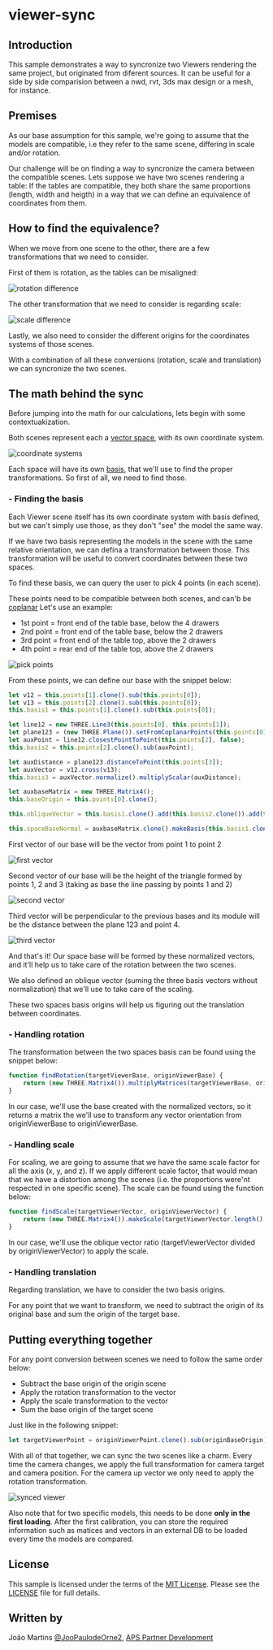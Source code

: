 # viewer-sync

## Introduction
This sample demonstrates a way to syncronize two Viewers rendering the same project, but originated from diferent sources. It can be useful for a side by side comparision between a nwd, rvt, 3ds max design or a mesh, for instance.

## Premises
As our base assumption for this sample, we're going to assume that the models are compatible, i.e they refer to the same scene, differing in scale and/or rotation.

Our challenge will be on finding a way to syncronize the camera between the compatible scenes. Lets suppose we have two scenes rendering a table: If the tables are compatible, they both share the same proportions (length, width and heigth) in a way that we can define an equivalence of coordinates from them.

## How to find the equivalence?
When we move from one scene to the other, there are a few transformations that we need to consider.

First of them is rotation, as the tables can be misaligned:

![rotation difference](./assets/tables_rotation.gif)

The other transformation that we need to consider is regarding scale:

![scale difference](./assets/tables_scale.gif)

Lastly, we also need to consider the different origins for the coordinates systems of those scenes.

With a combination of all these conversions (rotation, scale and translation) we can syncronize the two scenes.

## The math behind the sync
Before jumping into the math for our calculations, lets begin with some contextuakization.

Both scenes represent each a [vector space](https://en.wikipedia.org/wiki/Vector_space), with its own coordinate system.

![coordinate systems](./assets/coordinate_systems.png)

Each space will have its own [basis](https://en.wikipedia.org/wiki/Basis_(linear_algebra)), that we'll use to find the proper transformations. So first of all, we need to find those.

### - Finding the basis
Each Viewer scene itself has its own coordinate system with basis defined, but we can't simply use those, as they don't "see" the model the same way.

If we have two basis representing the models in the scene with the same relative orientation, we can defina a transformation between those. This transformation will be useful to convert coordinates between these two spaces.

To find these basis, we can query the user to pick 4 points (in each scene).

These points need to be compatible between both scenes, and can'b be [coplanar](https://en.wikipedia.org/wiki/Coplanarity)
Let's use an example:

- 1st point = front end of the table base, below the 4 drawers
- 2nd point = front end of the table base, below the 2 drawers
- 3rd point = front end of the table top, above the 2 drawers
- 4th point = rear end of the table top, above the 2 drawers

![pick points](./assets/pick_points.gif)

From these points, we can define our base with the snippet below:

```js
let v12 = this.points[1].clone().sub(this.points[0]);
let v13 = this.points[2].clone().sub(this.points[0]);
this.basis1 = this.points[1].clone().sub(this.points[0]);

let line12 = new THREE.Line3(this.points[0], this.points[1]);
let plane123 = (new THREE.Plane()).setFromCoplanarPoints(this.points[0], this.points[1], this.points[2]);
let auxPoint = line12.closestPointToPoint(this.points[2], false);
this.basis2 = this.points[2].clone().sub(auxPoint);

let auxDistance = plane123.distanceToPoint(this.points[3]);
let auxVector = v12.cross(v13);
this.basis3 = auxVector.normalize().multiplyScalar(auxDistance);

let auxbaseMatrix = new THREE.Matrix4();
this.baseOrigin = this.points[0].clone();

this.obliqueVector = this.basis1.clone().add(this.basis2.clone()).add(this.basis3.clone());

this.spaceBaseNormal = auxbaseMatrix.clone().makeBasis(this.basis1.clone().normalize(), this.basis2.clone().normalize(), this.basis3.clone().normalize());
```

First vector of our base will be the vector from point 1 to point 2

![first vector](./assets/first_vector.png)

Second vector of our base will be the height of the triangle formed by points 1, 2 and 3 (taking as base the line passing by points 1 and 2)

![second vector](./assets/second_vector.png)

Third vector will be perpendicular to the previous bases and its module will be the distance between the plane 123 and point 4.

![third vector](./assets/third_vector.png)

And that's it!
Our space base will be formed by these normalized vectors, and it'll help us to take care of the rotation between the two scenes.

We also defined an oblique vector (suming the three basis vectors without normalization) that we'll use to take care of the scaling.

These two spaces basis origins will help us figuring out the translation between coordinates.

### - Handling rotation
The transformation between the two spaces basis can be found using the snippet below:

```js
function findRotation(targetViewerBase, originViewerBase) {
    return (new THREE.Matrix4()).multiplyMatrices(targetViewerBase, originViewerBase.transpose());
}
```

In our case, we'll use the base created with the normalized vectors, so it returns a matrix the we'll use to transform any vector orientation from originViewerBase to originViewerBase.

### - Handling scale
For scaling, we are going to assume that we have the same scale factor for all the axis (x, y, and z). If we apply different scale factor, that would mean that we have a distortion among the scenes (i.e. the proportions were'nt respected in one specific scene).
The scale can be found using the function below:
```js
function findScale(targetViewerVector, originViewerVector) {
    return (new THREE.Matrix4()).makeScale(targetViewerVector.length() / originViewerVector.length(), targetViewerVector.length() / originViewerVector.length(), targetViewerVector.length() / originViewerVector.length());
}
```
In our case, we'll use the oblique vector ratio (targetViewerVector divided by originViewerVector) to apply the scale.

### - Handling translation
Regarding translation, we have to consider the two basis origins.

For any point that we want to transform, we need to subtract the origin of its original base and sum the origin of the target base.

## Putting everything together
For any point conversion between scenes we need to follow the same order below:

 - Subtract the base origin of the origin scene
 - Apply the rotation transformation to the vector
 - Apply the scale transformation to the vector
 - Sum the base origin of the target scene

Just like in the following snippet:

```js
let targetViewerPoint = originViewerPoint.clone().sub(originBaseOrigin).applyMatrix4(rotationMatrix).applyMatrix4(scaleMatrix).add(targetBaseOrigin);
```
With all of that together, we can sync the two scenes like a charm.
Every time the camera changes, we apply the full transformation for camera target and camera position. For the camera up vector we only need to apply the rotation transformation.

![synced viewer](./assets/synced_viewer.gif)

Also note that for two specific models, this needs to be done **only in the first loading**. After the first calibration, you can store the required information such as matices and vectors in an external DB to be loaded every time the models are compared.


## License

This sample is licensed under the terms of the [MIT License](http://opensource.org/licenses/MIT). Please see the [LICENSE](LICENSE) file for full details.

## Written by

João Martins [@JooPaulodeOrne2](http://twitter.com/JooPaulodeOrne2), [APS Partner Development](http://aps.autodesk.com)
